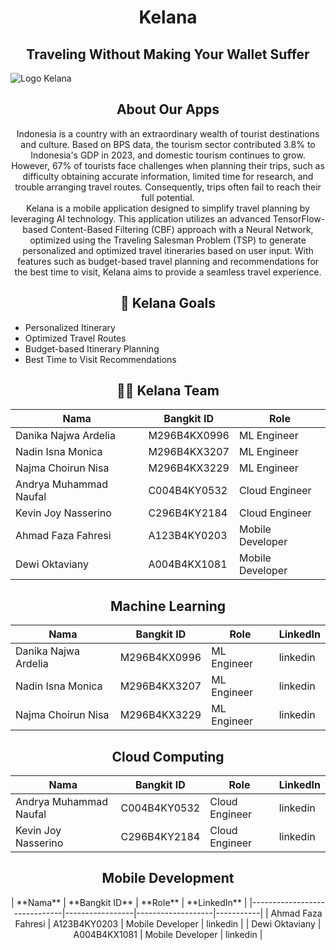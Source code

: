 # <div align="center">Kelana</div>
## <div align="center">Traveling Without Making Your Wallet Suffer</div>

![Logo Kelana](https://github.com/user-attachments/assets/9e38a655-e86e-40e2-bd26-6e4463b555ad)

## <div align="center">About Our Apps</div>

<div align="center">Indonesia is a country with an extraordinary wealth of tourist destinations and culture. Based on BPS data, the tourism sector contributed 3.8% to Indonesia's GDP in 2023, and domestic tourism continues to grow. However, 67% of tourists face challenges when planning their trips, such as difficulty obtaining accurate information, limited time for research, and trouble arranging travel routes. Consequently, trips often fail to reach their full potential.</div>

<div align="center">Kelana is a mobile application designed to simplify travel planning by leveraging AI technology. This application utilizes an advanced TensorFlow-based Content-Based Filtering (CBF) approach with a Neural Network, optimized using the Traveling Salesman Problem (TSP) to generate personalized and optimized travel itineraries based on user input. With features such as budget-based travel planning and recommendations for the best time to visit, Kelana aims to provide a seamless travel experience.</div>

## **<div align="center">🎯 Kelana Goals</div>**


- ⁠Personalized Itinerary
- Optimized Travel Routes
- ⁠Budget-based Itinerary Planning
- Best Time to Visit Recommendations


## **<div align="center">👷‍♂️ Kelana Team </div>**

<div align="center">

| **Nama**                     | **Bangkit ID**  | **Role**          |
|------------------------------|-----------------|-------------------|
| Danika Najwa Ardelia         | M296B4KX0996    | ML Engineer       |
| Nadin Isna Monica              | M296B4KX3207    | ML Engineer       |
| Najma Choirun Nisa         | M296B4KX3229     | ML Engineer       |
| Andrya Muhammad Naufal            | C004B4KY0532     | Cloud Engineer    |
| Kevin Joy Nasserino                 | C296B4KY2184    | Cloud Engineer    |
| Ahmad Faza Fahresi       | A123B4KY0203    | Mobile Developer  |
| Dewi Oktaviany      | A004B4KX1081    | Mobile Developer  |

</div>

## <div align="center">Machine Learning</div>

<div align="center">

| **Nama**                     | **Bangkit ID**  | **Role**          | **LinkedIn** |
|------------------------------|-----------------|-------------------|-----------|
| Danika Najwa Ardelia         | M296B4KX0996    | ML Engineer       | linkedin  |
| Nadin Isna Monica              | M296B4KX3207    | ML Engineer       | linkedin |
| Najma Choirun Nisa         | M296B4KX3229     | ML Engineer       | linkedin|

</div>

## <div align="center">Cloud Computing</div>

<div align="center">
  
| **Nama**                     | **Bangkit ID**  | **Role**          | **LinkedIn** |
|------------------------------|-----------------|-------------------|-----------|
| Andrya Muhammad Naufal            | C004B4KY0532     | Cloud Engineer    | linkedin |
| Kevin Joy Nasserino                 | C296B4KY2184    | Cloud Engineer    | linkedin |

</div>

## <div align="center">Mobile Development</div>

<div align="center">
| **Nama**                     | **Bangkit ID**  | **Role**          | **LinkedIn** |
|------------------------------|-----------------|-------------------|-----------|
| Ahmad Faza Fahresi       | A123B4KY0203    | Mobile Developer  | linkedin |
| Dewi Oktaviany      | A004B4KX1081    | Mobile Developer  | linkedin |
</div>
